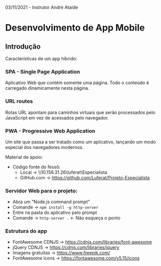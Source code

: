 03/11/2021 - Instrutor André Ataíde

# Desenvolvimento de App Mobile

## Introdução
Características de um app híbrido:

### SPA - Single Page Application
Aplicativo Web que contém somente uma página. Todo o conteúdo é carregado dinamicamente nesta página.

### URL routes
Rotas URL apontam para caminhos virtuais que serão processados pelo JavaScript em vez de acessados pelo navegador.

### PWA - Progressive Web Application
Um site que passa a ser tratado como um aplicativo, lançando um modo especial dos navegadores modernos.

Material de apoio:

- Código fonte do fessô:
  - Local → \\\10.156.31.26\luferat\Especialista
  - GitHub.com → https://github.com/Luferat/Projeto-Especialista

### Servidor Web para o projeto:
- Abra um "Node.js command prompt"
- Comande → `npm install -g http-server`
- Entre na pasta do aplicativo pelo prompt
- Comande → `http-server .` ← Não esqueça o ponto

### Estrutura do app
- FontAwesome CDNJS → https://cdnjs.com/libraries/font-awesome
- jQuery CDNJS → https://cdnjs.com/libraries/jquery
- Imagens gratuitas → https://www.freepik.com/
- FontAwesome icons → https://fontawesome.com/v5.15/icons
